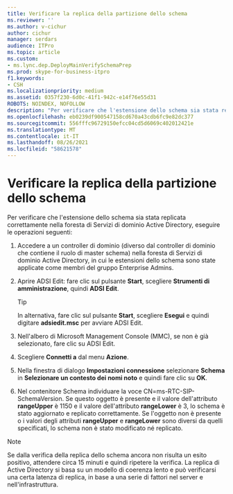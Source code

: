```yaml
---
title: Verificare la replica della partizione dello schema
ms.reviewer: ''
ms.author: v-cichur
author: cichur
manager: serdars
audience: ITPro
ms.topic: article
ms.custom:
- ms.lync.dep.DeployMainVerifySchemaPrep
ms.prod: skype-for-business-itpro
f1.keywords:
- CSH
ms.localizationpriority: medium
ms.assetid: 0357f230-6d0c-41f1-942c-e14f76e55d31
ROBOTS: NOINDEX, NOFOLLOW
description: "Per verificare che l'estensione dello schema sia stata replicata correttamente nella foresta di Servizi di dominio Active Directory, eseguire le operazioni seguenti:"
ms.openlocfilehash: eb0239df900547158cd670a43cdb6fc9e82dc377
ms.sourcegitcommit: 556fffc96729150efcc04cd5d6069c402012421e
ms.translationtype: MT
ms.contentlocale: it-IT
ms.lasthandoff: 08/26/2021
ms.locfileid: "58621578"
---
```

# <a name="verify-replication-of-schema-partition"></a>Verificare la replica della partizione dello schema
 
Per verificare che l'estensione dello schema sia stata replicata correttamente nella foresta di Servizi di dominio Active Directory, eseguire le operazioni seguenti:
  
1. Accedere a un controller di dominio (diverso dal controller di dominio che contiene il ruolo di master schema) nella foresta di Servizi di dominio Active Directory, in cui le estensioni dello schema sono state applicate come membri del gruppo Enterprise Admins.
    
2. Aprire ADSI Edit: fare clic sul pulsante **Start**, scegliere **Strumenti di amministrazione**, quindi **ADSI Edit**.
    
    > [!TIP]
    > In alternativa, fare clic sul pulsante **Start**, scegliere **Esegui** e quindi digitare **adsiedit.msc** per avviare ADSI Edit.
  
3. Nell'albero di Microsoft Management Console (MMC), se non è già selezionato, fare clic su ADSI Edit.
    
4. Scegliere **Connetti a** dal menu **Azione**.
    
5. Nella finestra di dialogo **Impostazioni connessione** selezionare **Schema** in **Selezionare un contesto dei nomi noto** e quindi fare clic su **OK**.
    
6. Nel contenitore Schema individuare la voce CN=ms-RTC-SIP-SchemaVersion. Se questo oggetto è presente e il valore dell'attributo **rangeUpper** è 1150 e il valore dell'attributo **rangeLower** è 3, lo schema è stato aggiornato e replicato correttamente. Se l'oggetto non è presente o i valori degli attributi **rangeUpper** e **rangeLower** sono diversi da quelli specificati, lo schema non è stato modificato né replicato.
    
> [!NOTE]
> Se dalla verifica della replica dello schema ancora non risulta un esito positivo, attendere circa 15 minuti e quindi ripetere la verifica. La replica di Active Directory si basa su un modello di coerenza lento e può verificarsi una certa latenza di replica, in base a una serie di fattori nel server e nell'infrastruttura. 
  

